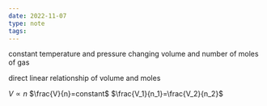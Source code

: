 ```yaml
---
date: 2022-11-07
type: note
tags:
---
```


constant temperature and pressure
changing volume and number of moles of gas

direct linear relationship of volume and moles

$V \propto n$
$\frac{V}{n}=constant$
$\frac{V_1}{n_1}=\frac{V_2}{n_2}$
